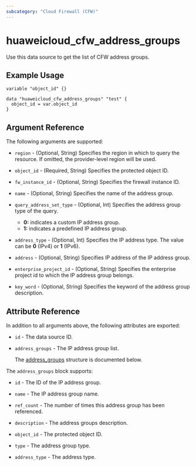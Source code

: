 ```yaml
---
subcategory: "Cloud Firewall (CFW)"
---
```


# huaweicloud_cfw_address_groups

Use this data source to get the list of CFW address groups.

## Example Usage

```hcl
variable "object_id" {}

data "huaweicloud_cfw_address_groups" "test" {
  object_id = var.object_id
}
```

## Argument Reference

The following arguments are supported:

* `region` - (Optional, String) Specifies the region in which to query the resource.
  If omitted, the provider-level region will be used.

* `object_id` - (Required, String) Specifies the protected object ID.

* `fw_instance_id` - (Optional, String) Specifies the firewall instance ID.

* `name` - (Optional, String) Specifies the name of the address group.

* `query_address_set_type` - (Optional, Int) Specifies the address group type of the query.
   + **0:** indicates a custom IP address group.
   + **1:** indicates a predefined IP address group.

* `address_type` - (Optional, Int) Specifies the IP address type.
  The value can be **0** (IPv4) or **1** (IPv6).

* `address` - (Optional, String) Specifies IP address of the IP address group.

* `enterprise_project_id` - (Optional, String) Specifies the enterprise project id to which the IP address group belongs.

* `key_word` - (Optional, String) Specifies the keyword of the address group description.

## Attribute Reference

In addition to all arguments above, the following attributes are exported:

* `id` - The data source ID.

* `address_groups` - The IP address group list.

  The [address_groups](#data_address_groups_struct) structure is documented below.

<a name="data_address_groups_struct"></a>
The `address_groups` block supports:

* `id` - The ID of the IP address group.

* `name` - The IP address group name.

* `ref_count` - The number of times this address group has been referenced.

* `description` - The address groups description.

* `object_id` - The protected object ID.

* `type` - The address group type.

* `address_type` - The address type.
